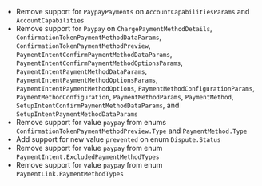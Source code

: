 * Remove support for `PaypayPayments` on `AccountCapabilitiesParams` and `AccountCapabilities`
* Remove support for `Paypay` on `ChargePaymentMethodDetails`, `ConfirmationTokenPaymentMethodDataParams`, `ConfirmationTokenPaymentMethodPreview`, `PaymentIntentConfirmPaymentMethodDataParams`, `PaymentIntentConfirmPaymentMethodOptionsParams`, `PaymentIntentPaymentMethodDataParams`, `PaymentIntentPaymentMethodOptionsParams`, `PaymentIntentPaymentMethodOptions`, `PaymentMethodConfigurationParams`, `PaymentMethodConfiguration`, `PaymentMethodParams`, `PaymentMethod`, `SetupIntentConfirmPaymentMethodDataParams`, and `SetupIntentPaymentMethodDataParams`
* Remove support for value `paypay` from enums `ConfirmationTokenPaymentMethodPreview.Type` and `PaymentMethod.Type`
* Add support for new value `prevented` on enum `Dispute.Status`
* Remove support for value `paypay` from enum `PaymentIntent.ExcludedPaymentMethodTypes`
* Remove support for value `paypay` from enum `PaymentLink.PaymentMethodTypes`